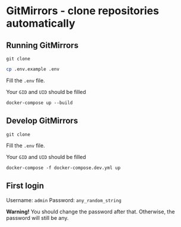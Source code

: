 # GitMirrors - clone repositories automatically

## Running GitMirrors

```
git clone
```

```sh
cp .env.example .env
```

Fill the `.env` file.

Your `GID` and `UID` should be filled

```
docker-compose up --build
```

## Develop GitMirrors

```
git clone
```

Fill the `.env` file.

Your `GID` and `UID` should be filled

```
docker-compose -f docker-compose.dev.yml up
```

## First login

Username: `admin`
Password: `any_random_string`

**Warning!** You should change the password after that.
Otherwise, the password will still be any.
